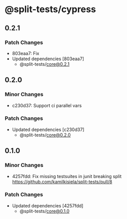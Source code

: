 # @split-tests/cypress

## 0.2.1

### Patch Changes

- 803eaa7: Fix
- Updated dependencies [803eaa7]
  - @split-tests/core@0.2.1

## 0.2.0

### Minor Changes

- c230d37: Support ci parallel vars

### Patch Changes

- Updated dependencies [c230d37]
  - @split-tests/core@0.2.0

## 0.1.0

### Minor Changes

- 4257fdd: Fix missing testsuites in junit breaking split https://github.com/kamilkisiela/split-tests/pull/8

### Patch Changes

- Updated dependencies [4257fdd]
  - @split-tests/core@0.1.0
